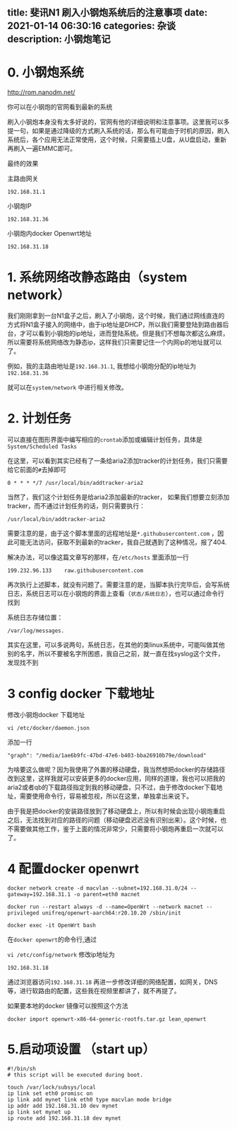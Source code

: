 title: 斐讯N1 刷入小钢炮系统后的注意事项
date: 2021-01-14 06:30:16
categories: 杂谈
description: 小钢炮笔记
---



# 0. 小钢炮系统

http://rom.nanodm.net/

你可以在小钢炮的官网看到最新的系统

刷入小钢炮本身没有太多好说的，官网有他的详细说明和注意事项。这里我可以多提一句，如果是通过降级的方式刷入系统的话，那么有可能由于时机的原因，刷入系统后，各个应用无法正常使用，这个时候，只需要插上U盘，从U盘启动，重新再刷入一遍EMMC即可。

最终的效果

主路由网关

`192.168.31.1`

小钢炮IP

`192.168.31.36`

小钢炮内docker Openwrt地址

`192.168.31.18`

# 1. 系统网络改静态路由（system network）

我们刚刚拿到一台N1盒子之后，刷入了小钢炮，这个时候，我们通过网线直连的方式将N1盒子接入的网络中，由于ip地址是DHCP，所以我们需要登陆到路由器后台，才可以看到小钢炮的ip地址，进而登陆系统。但是我们不想每次都这么麻烦，所以需要将系统网络改为静态ip，这样我们只需要记住一个内网ip的地址就可以了。

例如，我的主路由地址是`192.168.31.1`, 我想给小钢炮分配的ip地址为`192.168.31.36`

就可以在`system/network` 中进行相关修改。


# 2. 计划任务

可以直接在图形界面中编写相应的`crontab`添加或编辑计划任务，具体是`System/Scheduled Tasks`

在这里，可以看到其实已经有了一条给aria2添加tracker的计划任务，我们只需要给它前面的`#`去掉即可

```
0 * * * */7 /usr/local/bin/addtracker-aria2
```

当然了，我们这个计划任务是给aria2添加最新的tracker， 如果我们想要立刻添加tracker，而不通过计划任务的话，则只需要执行：

`/usr/local/bin/addtracker-aria2`

需要注意的是，由于这个脚本里面的远程地址是`*.githubusercontent.com` ，因此可能无法访问，获取不到最新的tracker，我自己就遇到了这种情况，报了404.

解决办法，可以像这篇文章写的那样，在`/etc/hosts` 里面添加一行

`199.232.96.133    raw.githubusercontent.com`

再次执行上述脚本，就没有问题了。需要注意的是，当脚本执行完毕后，会写系统日志，系统日志可以在小钢炮的界面上查看（`状态/系统日志`），也可以通过命令行找到

系统日志存储位置：

`/var/log/messages.`

其实在这里，可以多说两句，系统日志，在其他的类linux系统中，可能叫做其他别的名字，所以不要被名字所困惑，我自己之前，就一直在找syslog这个文件，发现找不到

# 3 config docker 下载地址

修改小钢炮docker 下载地址

`vi /etc/docker/daemon.json`

添加一行

`"graph": "/media/1ae6b9fc-47bd-47e6-b403-bba26910b79e/download"`

为啥要这么做呢？因为我使用了外置的移动硬盘，我当然想把docker的存储路径改到这里，这样我就可以安装更多的docker应用，同样的道理，我也可以把我的aria2或者qb的下载路径指定到我的移动硬盘，只不过，由于修改docker下载地址，需要使用命令行，容易被忽视，所以在这里，单独拿出来说下。

由于我是把docker的安装路径放到了移动硬盘上，所以有时候会出现小钢炮重启之后，无法找到对应的路径的问题（移动硬盘迟迟没有识别出来）。这个时候，也不需要做其他工作，鉴于上面的情况非常少，只需要将小钢炮再重启一次就可以了。



# 4 配置docker openwrt


`docker network create -d macvlan --subnet=192.168.31.0/24 --gateway=192.168.31.1 -o parent=eth0 macnet`

`docker run --restart always -d --name=OpenWrt --network macnet --privileged unifreq/openwrt-aarch64:r20.10.20 /sbin/init`

`docker exec -it OpenWrt bash`

在`docker openwrt`的命令行,通过

`vi /etc/config/network` 修改ip地址为

`192.168.31.18`

通过浏览器访问`192.168.31.18` 再进一步修改详细的网络配置，如网关，DNS等，进行软路由的配置，这些我在视频里都讲了，就不再提了。


如果要本地的docker 镜像可以按照这个方法

```
docker import openwrt-x86-64-generic-rootfs.tar.gz lean_openwrt

```


# 5.启动项设置 （start up）

```
#!/bin/sh
# this script will be executed during boot.

touch /var/lock/subsys/local
ip link set eth0 promisc on
ip link add mynet link eth0 type macvlan mode bridge 
ip addr add 192.168.31.10 dev mynet
ip link set mynet up
ip route add 192.168.31.18 dev mynet
```


